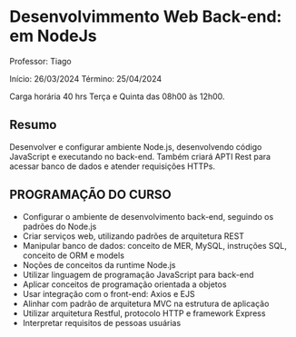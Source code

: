 # Desenvolvimmento Web Back-end: em NodeJs

Professor: Tiago

Início:  26/03/2024
Término: 25/04/2024

Carga horária 40 hrs
Terça e Quinta das 08h00 às 12h00.

## Resumo

Desenvolver e configurar ambiente Node.js, desenvolvendo código JavaScript e executando no back-end. Também criará APTI Rest para acessar banco de dados e atender requisições HTTPs.

## PROGRAMAÇÃO DO CURSO
- Configurar o ambiente de desenvolvimento back-end, seguindo os padrões do Node.js
- Criar serviços web, utilizando padrões de arquitetura REST
- Manipular banco de dados: conceito de MER, MySQL, instruções SQL, conceito de ORM e models
- Noções de conceitos da runtime Node.js
- Utilizar linguagem de programação JavaScript para back-end
- Aplicar conceitos de programação orientada a objetos
- Usar integração com o front-end: Axios e EJS
- Alinhar com padrão de arquitetura MVC na estrutura de aplicação
- Utilizar arquitetura Restful, protocolo HTTP e framework Express
- Interpretar requisitos de pessoas usuárias